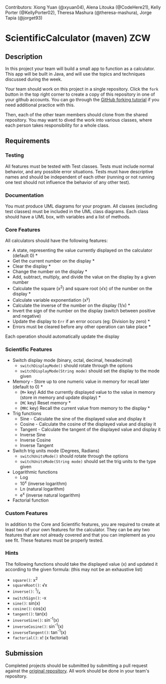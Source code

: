 
Contributors: Xiong Yuan (@xyuan04), Alena Litouka (@CodeHere21), Kelly Porter (@KellyPorter02),  Theresa Mashura (@theresa-mashura), Jorge Tapia (@jorget93)


# ScientificCalculator (maven) ZCW


## Description

In this project your team will build a small app to function as a calculator. This app  will be built in Java, and will use the topics and techniques discussed during the week.

Your team should work on this project in a single repository. Click the `fork` button in the top right corner to create a copy of this repository in one of your github accounts. You can go through the [GitHub forking tutorial](https://help.github.com/articles/fork-a-repo/) if you need additional practice with this.

Then, each of the other team members should clone from the shared repository. You may want to dived the work into various classes, where each person takes responsibility for a whole class. 

## Requirements

### Testing

All features must be tested with Test classes. Tests must include normal behavior, and any possible error situations. Tests must have descriptive names and should be independent of each other (running or not running one test should not influence the behavior of any other test).

### Documentation

You must produce UML diagrams for your program. All classes (excluding test classes) must be included in the UML class diagrams. Each class should have a UML box, with variables and a list of methods.

### Core Features 

All calculators should have the following features:

- A state, representing the value currently displayed on the calculator (default 0) *
- Get the current number on the display *
- Clear the display *
- Change the number on the display *
- Add, subtract, multiply, and divide the value on the display by a given number
- Calculate the square (x<sup>2</sup>) and square root (√x) of the number on the display *
- Calculate variable exponentiation (x<sup>y</sup>)
- Calculate the inverse of the number on the display (1/x) *
- Invert the sign of the number on the display (switch between positive and negative)
- Update the display to `Err` if an error occurs (eg: Division by zero) *
- Errors must be cleared before any other operation can take place *

Each operation should automatically update the display


### Scientific Features

- Switch display mode (binary, octal, decimal, hexadecimal)
  - `switchDisplayMode()` should rotate through the options
  - `switchDisplayMode(String mode)` should set the display to the mode given
- Memory - Store up to one numeric value in memory for recall later (default to 0) *
  - (`M+` key) Add the currently displayed value to the value in memory (store in memory and update display) *
  - (`MC` key) Reset memory *
  - (`MRC` key) Recall the current value from memory to the display *
- Trig functions
  - Sine - Calculate the sine of the displayed value and display it
  - Cosine - Calculate the cosine of the displayed value and display it
  - Tangent - Calculate the tangent of the displayed value and display it
  - Inverse Sine
  - Inverse Cosine
  - Inverse Tangent
- Switch trig units mode (Degrees, Radians)
  - `switchUnitsMode()` should rotate through the options
  - `switchUnitsMode(String mode)` should set the trig units to the type given
- Logarithmic functions
  - Log
  - 10<sup>x</sup> (inverse logarithm)
  - Ln (natural logarithm)
  - e<sup>x</sup> (inverse natural logarithm)
- Factorial function  


### Custom Features

In addition to the Core and Scientific features, you are required to create at least two of your own features for the calculator. They can be any two features that are not already covered and that you can implement as you see fit. These features must be properly tested.

### Hints

The following functions should take the displayed value (x) and updated it according to the given formula: (this may not be an exhaustive list)

- `square()`: x<sup>2</sup>
- `squareRoot()`: √x
- `inverse()`: <sup>1</sup>/<sub>x</sub>
- `switchSign()`: -x
- `sine()`: sin(x)
- `cosine()`: cos(x)
- `tangent()`: tan(x)
- `inverseSine()`: sin<sup>-1</sup>(x)
- `inverseCosine()`: sin<sup>-1</sup>(x)
- `inverseTangent()`: tan<sup>-1</sup>(x)
- `factorial()`: x! (x factorial)

## Submission

Completed projects should be submitted by submitting a pull request against the [original repository](https://github.com/Zipcoder/ScientificCalculator.Maven). All work should be done in your team's repository.
